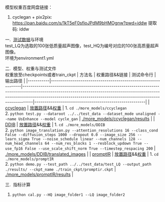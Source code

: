 模型权重百度网盘链接：
1. cyclegan + pix2pix: https://pan.baidu.com/s/1kT5eF0sfioJPdM9bHMOgnw?pwd=iddw 提取码: iddw





一.&nbsp;&nbsp;[测试数据](./test_data)与环境   
test_LQ为选取的100张低质量超声图像，test_HQ为编号对应的100张高质量超声图像。  
环境为environment1.yml 



二.&nbsp;&nbsp;模型、权重与测试文件  
权重放至checkpoints或者train_ckpt
| 方法名    | 权重路径&&链接                                                  | 测试命令行                                                                                                                                                                                                                                    | 输出路径                                           |
|-----------|---------------------------------------------------------------|-----------------------------------------------------------------------------------------------------------------------------------------------------------------------------------------------------------------------------------------------|--------------------------------------------------------|
| [ccyclegan](./more_models/ccyclegan/) | [放置路径](./more_models/ccyclegan/checkpoints/UsEnhance/)&&[权重](https://drive.google.com/drive/folders/1GrehMGcFn4TDFrf-tgzcFGDqEmoCq1Cw?usp=drive_link )   | 1. `cd ./more_models/ccyclegan`<br>2. `python test.py --dataroot ../../test_data --dataset_mode unaligned --name UsEnhance --model cycle_gan`                                                                                       | [./more_models/ccyclegan/results](./more_models/ccyclegan/results)            |
| [DDIB](./more_models/DDIB)      | [放置路径](./more_models/DDIB/checkpoints)&&[权重](https://drive.google.com/drive/folders/1DwFxtpdRTreGfuWuzRFNSOPd_T1XEJn2?usp=drive_link)    | 1. `cd ./more_models/DDIB`<br>2. `python image_translation.py --attention_resolutions 16 --class_cond False --diffusion_steps 1000 --dropout 0.0 --image_size 256 --learn_sigma True --noise_schedule linear --num_channels 128 --num_head_channels 64 --num_res_blocks 1 --resblock_updown True --use_fp16 False --use_scale_shift_norm True --timestep_respacing 200` | [./more_models/DDIB/translated_images](./more_models/DDIB/translated_images) |
| [promptIR](./more_models/promptIR)  | [放置路径](./more_models/promptIR/train_ckpt)&&[权重](https://drive.google.com/drive/folders/1nKSIvsUEC5u4w8A82Wl7iQ9jKpHltUQy?usp=drive_link) | 1. `cd ./more_models/promptIR`<br>2. `python demo.py --test_path ../../test_data/test_LQ --output_path ./results/ --ckpt_name ./train_ckpt/promptir.ckpt`                                                                                   | [./more_models/promptIR/results](./more_models/promptIR/results)             |



三.&nbsp;&nbsp;指标计算  
1. `python cal.py --HQ image_folder1 --LQ image_folder2`